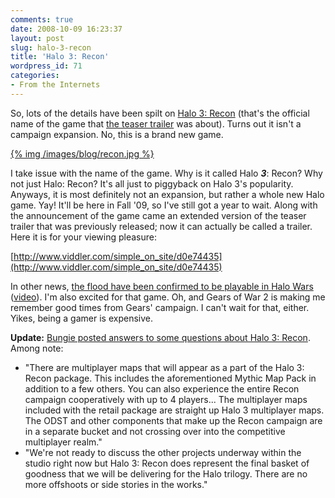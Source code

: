 ```yaml
---
comments: true
date: 2008-10-09 16:23:37
layout: post
slug: halo-3-recon
title: 'Halo 3: Recon'
wordpress_id: 71
categories:
- From the Internets
---
```


So, lots of the details have been spilt on [Halo 3: Recon](http://en.wikipedia.org/wiki/Halo_3:_Recon) (that's the official name of the game that [the teaser trailer](http://couchpotato99.spaces.live.com/blog/cns!BF9CFC6F077AD90A!623.entry) was about). Turns out it isn't a campaign expansion. No, this is a brand new game.

[{% img /images/blog/recon.jpg %}](/images/blog/recon.jpg)

I take issue with the name of the game. Why is it called Halo **_3_**: Recon? Why not just Halo: Recon? It's all just to piggyback on Halo 3's popularity. Anyways, it is most definitely not an expansion, but rather a whole new Halo game. Yay! It'll be here in Fall '09, so I've still got a year to wait. Along with the announcement of the game came an extended version of the teaser trailer that was previously released; now it can actually be called a trailer. Here it is for your viewing pleasure:

[http://www.viddler.com/simple_on_site/d0e74435](http://www.viddler.com/simple_on_site/d0e74435)

In other news, [the flood have been confirmed to be playable in Halo Wars](http://www.xbox360fanboy.com/2008/10/09/tgs-08-halo-wars-in-early-09-flood-confirmed/) ([video](http://www.xbox360fanboy.com/2008/10/09/video-halo-wars-demo-with-the-flood/)). I'm also excited for that game. Oh, and Gears of War 2 is making me remember good times from Gears' campaign. I can't wait for that, either. Yikes, being a gamer is expensive.

**Update:** [Bungie posted answers to some questions about Halo 3: Recon](http://www.bungie.net/news/content.aspx?type=topnews&cid=15806). Among note:

* "There are multiplayer maps that will appear as a part of the Halo 3: Recon package. This includes the aforementioned Mythic Map Pack in addition to a few others.  You can also experience the entire Recon campaign cooperatively with up to 4 players... The multiplayer maps included with the retail package are straight up Halo 3 multiplayer maps. The ODST and other components that make up the Recon campaign are in a separate bucket and not crossing over into the competitive multiplayer realm."
* "We're not ready to discuss the other projects underway within the studio right now but Halo 3: Recon does represent the final basket of goodness that we will be delivering for the Halo trilogy.  There are no more offshoots or side stories in the works."
